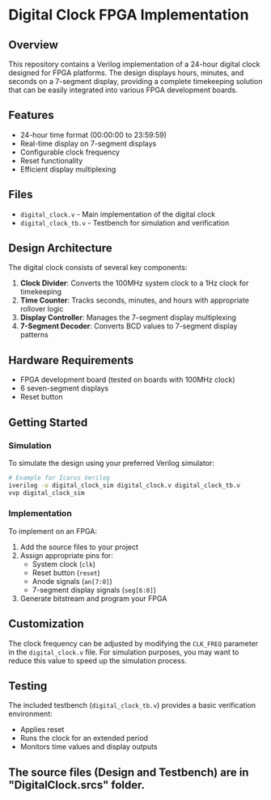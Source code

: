 # Digital Clock FPGA Implementation

## Overview
This repository contains a Verilog implementation of a 24-hour digital clock designed for FPGA platforms. The design displays hours, minutes, and seconds on a 7-segment display, providing a complete timekeeping solution that can be easily integrated into various FPGA development boards.

## Features
- 24-hour time format (00:00:00 to 23:59:59)
- Real-time display on 7-segment displays
- Configurable clock frequency
- Reset functionality
- Efficient display multiplexing

## Files
- `digital_clock.v` - Main implementation of the digital clock
- `digital_clock_tb.v` - Testbench for simulation and verification

## Design Architecture
The digital clock consists of several key components:

1. **Clock Divider**: Converts the 100MHz system clock to a 1Hz clock for timekeeping
2. **Time Counter**: Tracks seconds, minutes, and hours with appropriate rollover logic
3. **Display Controller**: Manages the 7-segment display multiplexing
4. **7-Segment Decoder**: Converts BCD values to 7-segment display patterns

## Hardware Requirements
- FPGA development board (tested on boards with 100MHz clock)
- 6 seven-segment displays
- Reset button

## Getting Started

### Simulation
To simulate the design using your preferred Verilog simulator:

```bash
# Example for Icarus Verilog
iverilog -o digital_clock_sim digital_clock.v digital_clock_tb.v
vvp digital_clock_sim
```

### Implementation
To implement on an FPGA:

1. Add the source files to your project
2. Assign appropriate pins for:
   - System clock (`clk`)
   - Reset button (`reset`)
   - Anode signals (`an[7:0]`)
   - 7-segment display signals (`seg[6:0]`)
3. Generate bitstream and program your FPGA

## Customization
The clock frequency can be adjusted by modifying the `CLK_FREQ` parameter in the `digital_clock.v` file. For simulation purposes, you may want to reduce this value to speed up the simulation process.

## Testing
The included testbench (`digital_clock_tb.v`) provides a basic verification environment:
- Applies reset
- Runs the clock for an extended period
- Monitors time values and display outputs

## The source files (Design and Testbench) are in "DigitalClock.srcs" folder.
